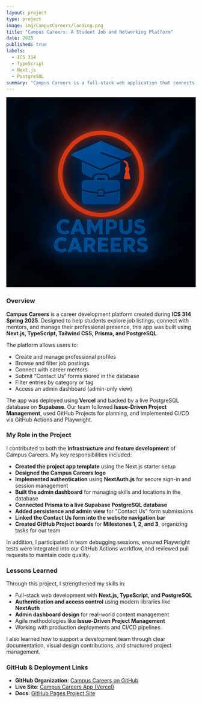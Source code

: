 ```yaml
---
layout: project
type: project
image: img/CampusCareers/landing.png
title: "Campus Careers: A Student Job and Networking Platform"
date: 2025
published: true
labels:
  - ICS 314
  - TypeScript
  - Next.js
  - PostgreSQL
summary: "Campus Careers is a full-stack web application that connects students with career opportunities, mentors, and resources across the UH system. Built as the final project for ICS 314, it showcases collaborative agile development, database integration, and modern UI design."
---
```


<img class="img-full" src="../img/Campus-Careers/CampusCareersLogo.png">

### Overview  
**Campus Careers** is a career development platform created during **ICS 314 Spring 2025**. Designed to help students explore job listings, connect with mentors, and manage their professional presence, this app was built using **Next.js, TypeScript, Tailwind CSS, Prisma, and PostgreSQL**.

The platform allows users to:
- Create and manage professional profiles
- Browse and filter job postings
- Connect with career mentors
- Submit “Contact Us” forms stored in the database
- Filter entries by category or tag
- Access an admin dashboard (admin-only view)

The app was deployed using **Vercel** and backed by a live PostgreSQL database on **Supabase**. Our team followed **Issue-Driven Project Management**, used GitHub Projects for planning, and implemented CI/CD via GitHub Actions and Playwright.

### My Role in the Project  
I contributed to both the **infrastructure** and **feature development** of Campus Careers. My key responsibilities included:

- **Created the project app template** using the Next.js starter setup  
- **Designed the Campus Careers logo**  
- **Implemented authentication** using **NextAuth.js** for secure sign-in and session management  
- **Built the admin dashboard** for managing skills and locations in the database  
- **Connected Prisma to a live Supabase PostgreSQL database**  
- **Added persistence and admin view** for "Contact Us" form submissions  
- **Linked the Contact Us form into the website navigation bar**  
- **Created GitHub Project boards** for **Milestones 1, 2, and 3**, organizing tasks for our team  

In addition, I participated in team debugging sessions, ensured Playwright tests were integrated into our GitHub Actions workflow, and reviewed pull requests to maintain code quality.

### Lessons Learned  
Through this project, I strengthened my skills in:
- Full-stack web development with **Next.js, TypeScript, and PostgreSQL**
- **Authentication and access control** using modern libraries like **NextAuth**
- **Admin dashboard design** for real-world content management
- Agile methodologies like **Issue-Driven Project Management**
- Working with production deployments and CI/CD pipelines

I also learned how to support a development team through clear documentation, visual design contributions, and structured project management.

### GitHub & Deployment Links  
- **GitHub Organization**: [Campus Careers on GitHub](https://github.com/campus-careers)  
- **Live Site**: [Campus Careers App (Vercel)](https://campus-careers.vercel.app)  
- **Docs**: [GitHub Pages Project Site](https://campus-careers.github.io)
